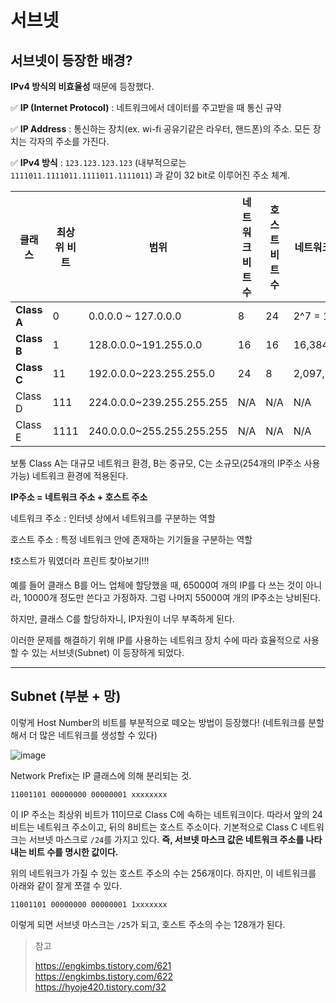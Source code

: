 # 서브넷

## 서브넷이 등장한 배경?

**IPv4 방식의 비효율성** 때문에 등장했다.

✅ **IP (Internet Protocol)** : 네트워크에서 데이터를 주고받을 때 통신 규약

✅ **IP Address** : 통신하는 장치(ex. wi-fi 공유기같은 라우터, 핸드폰)의 주소. 모든 장치는 각자의 주소를 가진다.

✅ **IPv4 방식** : `123.123.123.123` (내부적으로는 `1111011.1111011.1111011.1111011`) 과 같이 32 bit로 이루어진 주소 체계. 

| 클래스      | 최상위 비트 | 범위                      | 네트워크 비트 수 | 호스트 비트 수 | 네트워크 수 | 호스트 수  |
| ----------- | ----------- | ------------------------- | ---------------- | -------------- | ----------- | ---------- |
| **Class A** | 0           | 0.0.0.0 ~ 127.0.0.0       | 8                | 24             | 2^7 = 128   | 16,777,214 |
| **Class B** | 1           | 128.0.0.0~191.255.0.0     | 16               | 16             | 16,384      | 65,534     |
| **Class C** | 11          | 192.0.0.0~223.255.255.0   | 24               | 8              | 2,097,152   | 254        |
| Class D     | 111         | 224.0.0.0~239.255.255.255 | N/A              | N/A            | N/A         | N/A        |
| Class E     | 1111        | 240.0.0.0~255.255.255.255 | N/A              | N/A            | N/A         | N/A        |

보통 Class A는 대규모 네트워크 환경, B는 중규모, C는 소규모(254개의 IP주소 사용 가능) 네트워크 환경에 적용된다.



**IP주소 = 네트워크 주소 + 호스트 주소**

네트워크 주소 : 인터넷 상에서 네트워크를 구분하는 역할

호스트 주소 : 특정 네트워크 안에 존재하는 기기들을 구분하는 역할

❗️호스트가 뭐였더라 프린트 찾아보기!!!



예를 들어 클래스 B를 어느 업체에 할당했을 때, 65000여 개의 IP를 다 쓰는 것이 아니라, 10000개 정도만 쓴다고 가정하자. 그럼 나머지 55000여 개의 IP주소는 낭비된다.

하지만, 클래스 C를 할당하자니, IP자원이 너무 부족하게 된다.



이러한 문제를 해결하기 위해 IP를 사용하는 네트워크 장치 수에 따라 효율적으로 사용할 수 있는 서브넷(Subnet) 이 등장하게 되었다.

---



## Subnet (부분 + 망)

이렇게 Host Number의 비트를 부분적으로 떼오는 방법이 등장했다! (네트워크를 분할해서 더 많은 네트워크를 생성할 수 있다)

![image](https://user-images.githubusercontent.com/19922698/85528384-c22e4680-b646-11ea-91e5-3a36b4cba1e0.png)

Network Prefix는 IP 클래스에 의해 분리되는 것.

```
11001101 00000000 00000001 xxxxxxxx
```

이 IP 주소는 최상위 비트가 11이므로 Class C에 속하는 네트워크이다. 따라서 앞의 24비트는 네트워크 주소이고, 뒤의 8비트는 호스트 주소이다. 기본적으로 Class C 네트워크는 서브넷 마스크로 `/24`를 가지고 있다. **즉, 서브넷 마스크 값은 네트워크 주소를 나타내는 비트 수를 명시한 값이다.**

위의 네트워크가 가질 수 있는 호스트 주소의 수는 256개이다. 하지만, 이 네트워크를 아래와 같이 잘게 쪼갤 수 있다.

```
11001101 00000000 00000001 1xxxxxxx
```

이렇게 되면 서브넷 마스크는 `/25`가 되고, 호스트 주소의 수는 128개가 된다.







> 참고
>
> https://engkimbs.tistory.com/621  
> https://engkimbs.tistory.com/622  
> https://hyoje420.tistory.com/32

